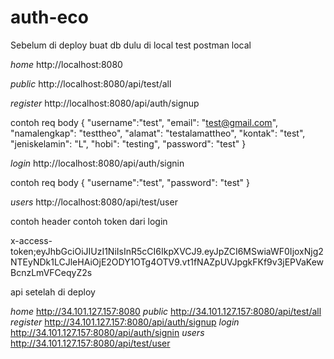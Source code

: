 # auth-eco
Sebelum di deploy
buat db dulu di local
test postman local

*home*
http://localhost:8080

*public*
http://localhost:8080/api/test/all

*register*
http://localhost:8080/api/auth/signup

contoh req body
{
    "username":"test",
    "email": "test@gmail.com",
    "namalengkap": "testtheo",
    "alamat": "testalamattheo",
    "kontak": "test",
    "jeniskelamin": "L",
    "hobi": "testing",
    "password": "test"
}

*login*
http://localhost:8080/api/auth/signin

contoh req body
{
    "username":"test",
    "password": "test"
}

*users*
http://localhost:8080/api/test/user

contoh header
contoh token dari login

x-access-token;eyJhbGciOiJIUzI1NiIsInR5cCI6IkpXVCJ9.eyJpZCI6MSwiaWF0IjoxNjg2NTEyNDk1LCJleHAiOjE2ODY1OTg4OTV9.vt1fNAZpUVJpgkFKf9v3jEPVaKewBcnzLmVFCeqyZ2s


api setelah di deploy

*home*
http://34.101.127.157:8080
*public*
http://34.101.127.157:8080/api/test/all
*register*
http://34.101.127.157:8080/api/auth/signup
*login*
http://34.101.127.157:8080/api/auth/signin
*users*
http://34.101.127.157:8080/api/test/user